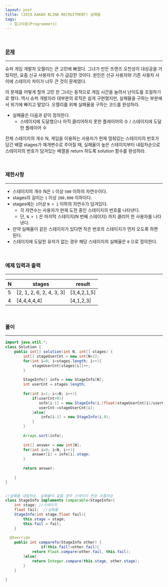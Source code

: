 ```yaml
---
layout: post
title: (2019 KAKAO BLIND RECRUITMENT) 실패율
tags:
  - 알고리즘(Programmers)
---
```


<br>

### [문제](https://programmers.co.kr/learn/courses/30/lessons/42889)

---

슈퍼 게임 개발자 오렐리는 큰 고민에 빠졌다. 그녀가 만든 프랜즈 오천성이 대성공을 거뒀지만, 요즘 신규 사용자의 수가 급감한 것이다. 원인은 신규 사용자와 기존 사용자 사이에 스테이지 차이가 너무 큰 것이 문제였다.

이 문제를 어떻게 할까 고민 한 그녀는 동적으로 게임 시간을 늘려서 난이도를 조절하기로 했다. 역시 슈퍼 개발자라 대부분의 로직은 쉽게 구현했지만, 실패율을 구하는 부분에서 위기에 빠지고 말았다. 오렐리를 위해 실패율을 구하는 코드를 완성하라.

- 실패율은 다음과 같이 정의한다.
  - 스테이지에 도달했으나 아직 클리어하지 못한 플레이어의 수 / 스테이지에 도달한 플레이어 수

전체 스테이지의 개수 N, 게임을 이용하는 사용자가 현재 멈춰있는 스테이지의 번호가 담긴 배열 stages가 매개변수로 주어질 때, 실패율이 높은 스테이지부터 내림차순으로 스테이지의 번호가 담겨있는 배열을 return 하도록 solution 함수를 완성하라.

<br>

### 제한사항

---

- 스테이지의 개수 N은 `1` 이상 `500` 이하의 자연수이다.
- stages의 길이는 `1` 이상 `200,000` 이하이다.
- stages에는 `1`이상 `N + 1` 이하의 자연수가 담겨있다.
  - 각 자연수는 사용자가 현재 도전 중인 스테이지의 번호를 나타낸다.
  - 단, `N + 1` 은 마지막 스테이지(N 번째 스테이지) 까지 클리어 한 사용자를 나타낸다.
- 만약 실패율이 같은 스테이지가 있다면 작은 번호의 스테이지가 먼저 오도록 하면 된다.
- 스테이지에 도달한 유저가 없는 경우 해당 스테이지의 실패율은 `0` 으로 정의한다.

<br>

### 예제 입력과 출력

---

| N    | stages                   | result      |
| ---- | ------------------------ | ----------- |
| 5    | [2, 1, 2, 6, 2, 4, 3, 3] | [3,4,2,1,5] |
| 4    | [4,4,4,4,4]              | [4,1,2,3]   |

<br>

### 풀이

---

```java
import java.util.*;
class Solution {
    public int[] solution(int N, int[] stages) {
        int[] stageUserCnt = new int[N+2];
        for(int i=0; i<stages.length; i++){
            stageUserCnt[stages[i]]++;
        }
      
        StageInfo[] info = new StageInfo[N];
        int userCnt = stages.length;
        
        for(int i=1; i<=N; i++){
            if(userCnt>0){
               info[i-1] = new StageInfo(i,(float)stageUserCnt[i]/userCnt);
               userCnt-=stageUserCnt[i]; 
            }else{
                info[i-1] = new StageInfo(i,0);
            }
        }
        
        Arrays.sort(info);
  
        int[] answer = new int[N];
        for(int i=0; i<N; i++){
            answer[i] = info[i].stage;
        }
        
        return answer;
        
    }
}


//실패율 내림차순. 실패율이 같을 경우 스테이지 번호 오름차순
class StageInfo implements Comparable<StageInfo>{
    int stage; //스테이지
    float fail;  //실패율
    StageInfo(int stage,float fail){
        this.stage = stage;
        this.fail = fail;
    }
  
  @Override
	public int compareTo(StageInfo other) {
				if(this.fail!=other.fail){
            return Float.compare(other.fail, this.fail);
        }else{
            return Integer.compare(this.stage, other.stage);
        }
	}
  
}
```



